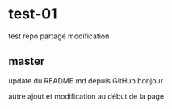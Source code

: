 # test-01
test repo partagé
modification

## master
update du README.md depuis GitHub
bonjour

autre ajout et modification au début de la page
